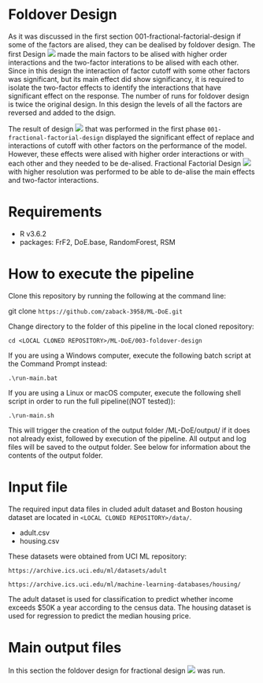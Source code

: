 # Foldover Design
As it was discussed in the first section 001-fractional-factorial-design if some of the factors are alised, they can be dealised by foldover design. The first Design <img src="https://latex.codecogs.com/svg.latex?2_{IV}^{7-2}"/> made the main factors to be alised with higher order interactions and the two-factor interations to be alised with each other. Since in this design the interaction of factor cutoff with some other factors was significant, but its main effect did show significancy, it is required to isolate the two-factor effects to identify the interactions that have significant effect on the response. The number of runs for foldover design is twice the original design. In this design the levels of all the factors are reversed and added to the dsign.

The result of design <img src="http://latex.codecogs.com/gif.latex?&space;2_{VI}^{7-2}" border="0"/> that was performed in the first phase ``001-fractional-factorial-design`` displayed the significant effect of replace and interactions of cutoff with other factors on the performance of the model. However, these effects were alised with higher order interactions or with each other and they needed to be de-alised. Fractional Factorial Design <img src="http://latex.codecogs.com/gif.latex?&space;2_{VII}^{7-1}" border="0"/> with higher resolution was performed to be able to de-alise the main effects and two-factor interactions. 



# Requirements
* R v3.6.2
* packages: FrF2, DoE.base, RandomForest, RSM
# How to execute the pipeline
Clone this repository by running the following at the command line:

git clone ``https://github.com/zaback-3958/ML-DoE.git`` 

Change directory to the folder of this pipeline in the local cloned repository:

``cd <LOCAL CLONED REPOSITORY>/ML-DoE/003-foldover-design``

If you are using a Windows computer, execute the following batch script at the Command Prompt instead:

``.\run-main.bat``

If you are using a Linux or macOS computer, execute the following shell script in order to run the full pipeline((NOT tested)):

``.\run-main.sh``

This will trigger the creation of the output folder <LOCAL CLONED REPOSITORY>/ML-DoE/output/ if it does not already exist, followed by execution of the pipeline. All output and log files will be saved to the output folder. See below for information about the contents of the output folder.
  
# Input file

The required input data files in cluded adult dataset and Boston housing dataset are located in ``<LOCAL CLONED REPOSITORY>/data/``.

* adult.csv
* housing.csv

These datasets were obtained from UCI ML repository:

``https://archive.ics.uci.edu/ml/datasets/adult``

``https://archive.ics.uci.edu/ml/machine-learning-databases/housing/``

The adult dataset is used for classification to predict whether income exceeds $50K a year according to the census data. The housing dataset is used for regression to predict the median housing price. 


# Main output files
In this section the foldover design for fractional design <img src="https://latex.codecogs.com/svg.latex?2_{IV}^{7-2}"/> was run. 
